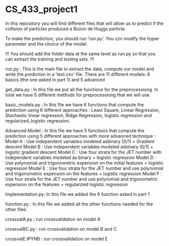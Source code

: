 # CS_433_project1

In this repository you will find different files that will allow us to predict if the collision of 
particles produced a Bozon de Huggs particle. 


To make the prediction, you should run 'run.py'. You czn modify the hyper parameter and the choice of the model.

!!! You should add the folder data at the same level as run.py so that you can extract the training and testing sets. !!!


run.py : This is the main file to extract the data, compute our model and write the prediction in a 'test.csv' file. There are 11 different models: 6 basics (the one asked in part 1) and 5 advanced

get_data.py : In this file we put all the functions for the preprocessiong. In total we have 5 different methods for preprocessiong that we will use.

basic_models.py : In this file we have 6 functions that compute the prediction using 6 different approaches : 
		  Least Square, Linear Regression, Stochastic linear regression, Ridge Regression, logistic regression and regularized_logistic regression.
		  
Advanced Model : In this file we have 5 functions that compute the prediction using 5 different approaches with more advanced technique : 
		  Model A : Use independent variables modeled asbinary (0/1) + Gradient descent
		  Model B : Use independent variables modeled asbinary (0/1) + logistic gradient descent
		  Model C : Use four strata for the JET number with independent variables modeled as binary + logistic regression
		  Model D : Use polynomial and trigonometric expension on the initial features + logistic regression
		  Model E : Use four strata for the JET number and use polynomial and trigonometric expension on the features + logistic regression
		  Model F : Use four strata for the JET number and use polynomial and trigonometric expension on the features + regularized logistic regression

Implementation.py: In this file we added the 6 function asked in part 1

function.py : In this file we added all the other functions needed for the other files 

crossvalA.py : run crossvalidation on model A

crossvalBC.py : run crossvalidation on model B and C

crossvalE.IPYNB : run crossvalidation on model E
